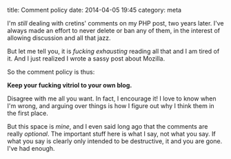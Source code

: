 title: Comment policy
date: 2014-04-05 19:45
category: meta

I'm _still_ dealing with cretins' comments on my PHP post, two years later.  I've always made an effort to never delete or ban any of them, in the interest of allowing discussion and all that jazz.

But let me tell you, it is _fucking exhausting_ reading all that and I am tired of it.  And I just realized I wrote a sassy post about Mozilla.

So the comment policy is thus:

**Keep your fucking vitriol to your own blog.**

Disagree with me all you want.  In fact, I encourage it!  I love to know when I'm wrong, and arguing over things is how I figure out why I think them in the first place.

But this space is _mine_, and I even said long ago that the comments are really _optional_.  The important stuff here is what I say, not what you say.  If what you say is clearly only intended to be destructive, it and you are gone.  I've had enough.
